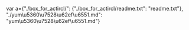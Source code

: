 var a={"./box_for_actircl/": {"./box_for_actircl/readme.txt": "readme.txt"}, "./yum\u5360\u7528\u62ef\u6551.md": "yum\u5360\u7528\u62ef\u6551.md"}